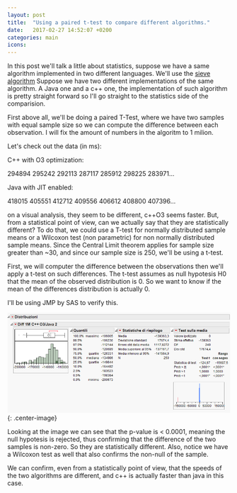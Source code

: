 ```yaml
---
layout: post
title:  "Using a paired t-test to compare different algorithms."
date:   2017-02-27 14:52:07 +0200
categories: main
icons: 
---
```

In this post we'll talk a little about statistics, suppose we have a same algorithm implemented in two different languages. We'll use the [sieve algorithm][sieve]
Suppose we have two different implementations of the same algorithm. A Java one and a c++ one, the implementation of such algorithm is pretty straight forward so I'll go straight to the statistics side of the comparision.

First above all, we'll be doing a paired T-Test, where we have two samples with equal sample size so we can compute the difference between each observation. I will fix the amount of numbers in the algoritm to 1 milion.

Let's check out the data (in ms):

C++ with O3 optimization:

294894
295242
292113
287117
285912
298225
283971...

Java with JIT enabled: 

418015
405551
412712
409556
406612
408800
407396...

on a visual analysis, they seem to be different, c++O3 seems faster. But, from a statistical point of view, can we actually say that they are statistically different? To do that, we could use a T-test for normally distributed sample means or a Wilcoxon test (non parametric) for non normally distributed sample means.
Since the Central Limit theorem applies for sample size greater than ~30, and since our sample size is 250, we'll be using a t-test.

First, we will computer the difference between the observations then we'll apply a t-test on such differences. The t-test assumes as null hypotesis H0 that the mean of the observed distribution is 0. So we want to know if the mean of the differences distribution is actually 0. 

I'll be using JMP by SAS to verify this.


![Exec1](/assets/images/t-test.PNG){: .center-image}

Looking at the image we can see that the p-value is < 0.0001, meaning the null hypotesis is rejected, thus confirming that the difference of the two samples is non-zero. So they are statistically different.
Also, notice we have a Wilcoxon test as well that also confirms the non-null of the sample.

We can confirm, even from a statistically point of view, that the speeds of the two algorithms are different, and c++ is actually faster than java in this case.

[sieve]: https://en.wikipedia.org/wiki/Sieve_of_Eratosthenes
